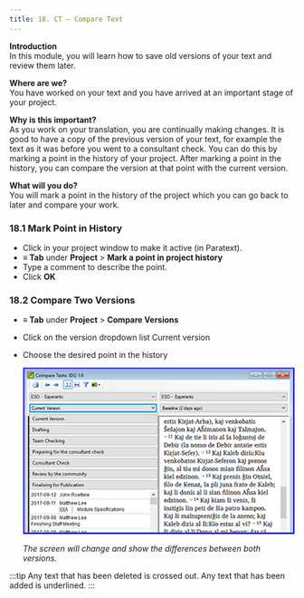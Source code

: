 ```yaml
---
title: 18. CT – Compare Text
---
```

**Introduction**  
In this module, you will learn how to save old versions of your text and review them later.

**Where are we?**  
You have worked on your text and you have arrived at an important stage of your project.

**Why is this important?**  
As you work on your translation, you are continually making changes. It is good to have a copy of the previous version of your text, for example the text as it was before you went to a consultant check. You can do this by marking a point in the history of your project. After marking a point in the history, you can compare the version at that point with the current version.

**What will you do?**  
You will mark a point in the history of the project which you can go back to later and compare your work.

### 18.1 Mark Point in History
-   Click in your project window to make it active (in Paratext).
-   **≡ Tab** under **Project** \> **Mark a point in project history**
-   Type a comment to describe the point.
-   Click **OK**

### 18.2 Compare Two Versions
-   **≡ Tab** under **Project** \> **Compare Versions**
-   Click on the version dropdown list Current version
-   Choose the desired point in the history

    ![](../media/634b5473bc9651f5af171447b58017ce.png)

    *The screen will change and show the differences between both versions.*

:::tip
Any text that has been deleted is crossed out. Any text that has been added is underlined.
:::
